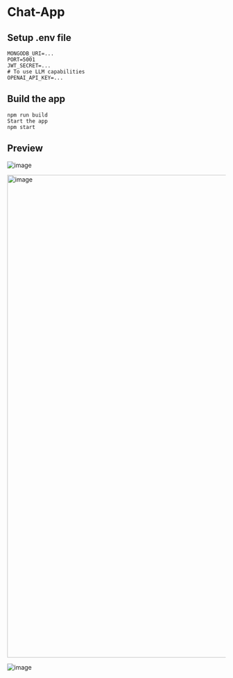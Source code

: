 # Chat-App

## Setup .env file
```
MONGODB_URI=...
PORT=5001
JWT_SECRET=...
# To use LLM capabilities
OPENAI_API_KEY=...
```
## Build the app
```
npm run build
Start the app
npm start
```

## Preview
![image](https://github.com/user-attachments/assets/fd16fada-b043-48ce-9714-3fa207b8fe02)

<img width="1114" alt="image" src="https://github.com/user-attachments/assets/0ac67b4f-eef4-424f-bdb0-7f0338e1e01f" />

![image](https://github.com/user-attachments/assets/1246da8e-700f-492b-9432-f553aefce52a)



